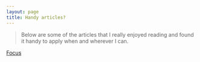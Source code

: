 ```yaml
---
layout: page
title: Handy articles?
---
```


> Below are some of the articles that I really enjoyed reading and found it handy to apply when and wherever I can.

[Focus](https://www.scotthyoung.com/blog/?inf_contact_key=b93f88bde7cb373fe1aedd6db585f0148adea735b02e8b4142b407f7f4dd0544)
